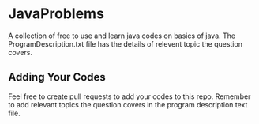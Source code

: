 # JavaProblems

A collection of free to use and learn java codes on basics of java. 
The ProgramDescription.txt file has the details of relevent topic the question covers.

## Adding Your Codes
Feel free to create pull requests to add your codes to this repo. Remember to add relevant topics the question covers in the program description text file.
